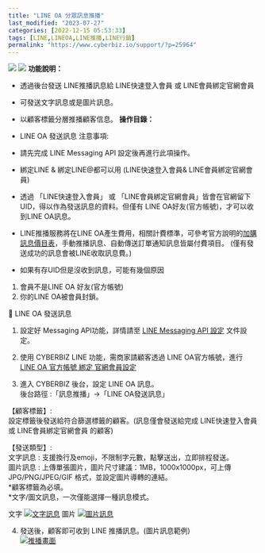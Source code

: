 ```yaml
---
title: "LINE OA 分眾訊息推播"
last_modified: "2023-07-27"
categories: [2022-12-15 05:53:33]
tags: [LINE,LINEOA,LINE推播,LINE行銷]
permalink: "https://www.cyberbiz.io/support/?p=25964"
---
```


![](https://www.cyberbiz.io/support/wp-content/uploads/適用站別.png)
[![](https://www.cyberbiz.io/support/wp-content/uploads/台灣站.png)](https://www.cyberbiz.io/support/?page_id=2490)
**功能說明：**  

* 透過後台發送 LINE推播訊息給 LINE快速登入會員 或 LINE會員綁定官網會員
* 可發送文字訊息或是圖片訊息。
* 以顧客標籤分層推播顧客信息。 
**操作目錄：**

* LINE OA 發送訊息
注意事項:  

* 請先完成 LINE Messaging API 設定後再進行此項操作。 
* 綁定LINE & 綁定LINE@都可以用 (LINE快速登入會員& LINE會員綁定官網會員)
* 透過 「LINE快速登入會員」 或 「LINE會員綁定官網會員」皆會在官網留下 UID，得以作為發送訊息的資料。但僅有 LINE OA好友(官方帳號)，才可以收到LINE OA訊息。
* LINE推播服務將在LINE OA產生費用，相關計費標準，可參考官方說明的[加購訊息價目表](https://tw.linebiz.com/service/account-solutions/line-official-account/)，手動推播訊息、自動傳送訂單通知訊息皆屬付費項目。 (僅有發送成功的訊息會被LINE收取訊息費。) 
* 如果有存UID但是沒收到訊息，可能有幾個原因 
1. 會員不是LINE OA 好友(官方帳號)
2. 你的LINE OA被會員封鎖。

📌 LINE OA 發送訊息  

1. 設定好 Messaging API功能，詳情請至 [LINE Messaging API 設定](https://www.cyberbiz.io/support/?p=706) 文件設定。 



2. 使用 CYBERBIZ LINE 功能，需商家請顧客透過 LINE OA官方帳號，進行 [LINE OA 官方帳號 綁定 官網會員設定](https://www.cyberbiz.io/support/?p=32679)



3. 進入 CYBERBIZ 後台，設定 LINE OA 訊息。   
後台路徑 :「訊息推播」→「LINE OA發送訊息」  

【顧客標籤】:  
設定標籤後發送給符合篩選標籤的顧客。(訊息僅會發送給完成 LINE快速登入會員 或 LINE會員綁定官網會員 的顧客)  

【發送類型】:  
文字訊息 : 支援換行及emoji，不限制字元數，點擊送出，立即排程發送。  
圖片訊息 : 上傳單張圖片，圖片尺寸建議：1MB，1000x1000px，可上傳 JPG/PNG/JPEG/GIF 格式，並設定圖片導轉的連結。  
*顧客標籤為必填。   
*文字/圖文訊息，一次僅能選擇一種訊息模式。   

文字 [![文字訊息](https://www.cyberbiz.io/support/wp-content/uploads/LINE-OA-傳送訊息設定01.png)](https://www.cyberbiz.io/support/wp-content/uploads/LINE-OA-傳送訊息設定01.png) 圖片 [![圖片訊息](https://www.cyberbiz.io/support/wp-content/uploads/LINE-OA-傳送訊息設定02.png)](https://www.cyberbiz.io/support/wp-content/uploads/LINE-OA-傳送訊息設定02.png)




4. 發送後，顧客即可收到 LINE 推播訊息。(圖片訊息範例)  
[![推播畫面](https://www.cyberbiz.io/support/wp-content/uploads/LINE-OA-傳送訊息設定03.png)](https://www.cyberbiz.io/support/wp-content/uploads/LINE-OA-傳送訊息設定03.png)

